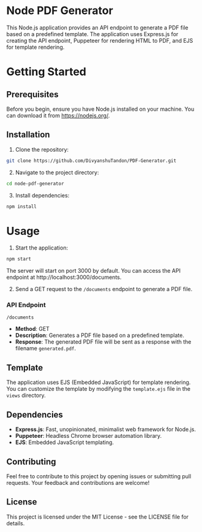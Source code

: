 # Node PDF Generator

This Node.js application provides an API endpoint to generate a PDF file based on a predefined template. The application uses Express.js for creating the API endpoint, Puppeteer for rendering HTML to PDF, and EJS for template rendering.

# Getting Started

## Prerequisites

Before you begin, ensure you have Node.js installed on your machine. You can download it from https://nodejs.org/.

## Installation

1) Clone the repository:
```bash
git clone https://github.com/DivyanshuTandon/PDF-Generator.git
```

2) Navigate to the project directory:
```bash
cd node-pdf-generator
```

3) Install dependencies:
```bash
npm install
```

# Usage

1) Start the application:
```bash
npm start
```
The server will start on port 3000 by default. You can access the API endpoint at http://localhost:3000/documents.

2) Send a GET request to the `/documents` endpoint to generate a PDF file.

 ### API Endpoint

`/documents`

- **Method**: GET
- **Description**: Generates a PDF file based on a predefined template.
- **Response**: The generated PDF file will be sent as a response with the filename `generated.pdf`.


## Template

The application uses EJS (Embedded JavaScript) for template rendering. You can customize the template by modifying the `template.ejs` file in the `views` directory.

## Dependencies

- **Express.js**: Fast, unopinionated, minimalist web framework for Node.js.
- **Puppeteer**: Headless Chrome browser automation library.
- **EJS**: Embedded JavaScript templating.


## Contributing

Feel free to contribute to this project by opening issues or submitting pull requests. Your feedback and contributions are welcome!

## License

This project is licensed under the MIT License - see the LICENSE file for details.
